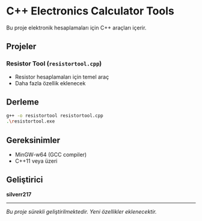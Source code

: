# C++ Electronics Calculator Tools

Bu proje elektronik hesaplamaları için C++ araçları içerir.

## Projeler

### Resistor Tool (`resistortool.cpp`)
- Resistor hesaplamaları için temel araç
- Daha fazla özellik eklenecek

## Derleme

```bash
g++ -o resistortool resistortool.cpp
.\resistortool.exe
```

## Gereksinimler
- MinGW-w64 (GCC compiler)
- C++11 veya üzeri

## Geliştirici
**silverr217**

---
*Bu proje sürekli geliştirilmektedir. Yeni özellikler eklenecektir.*
